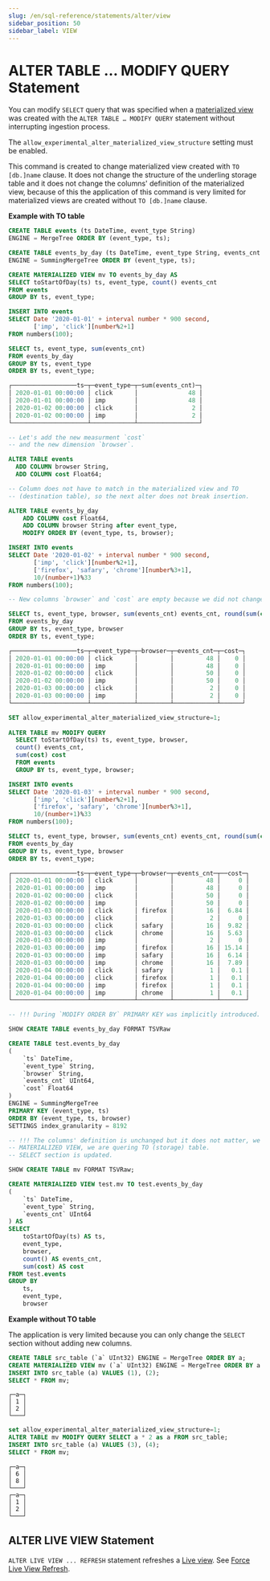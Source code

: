 ```yaml
---
slug: /en/sql-reference/statements/alter/view
sidebar_position: 50
sidebar_label: VIEW
---
```


# ALTER TABLE … MODIFY QUERY Statement

You can modify `SELECT` query that was specified when a [materialized view](../create/view.md#materialized) was created with the `ALTER TABLE … MODIFY QUERY` statement without interrupting ingestion process. 

The `allow_experimental_alter_materialized_view_structure` setting must be enabled. 

This command is created to change materialized view created with `TO [db.]name` clause. It does not change the structure of the underling storage table and it does not change the columns' definition of the materialized view, because of this the application of this command is very limited for materialized views are created without `TO [db.]name` clause.

**Example with TO table**

```sql
CREATE TABLE events (ts DateTime, event_type String) 
ENGINE = MergeTree ORDER BY (event_type, ts);

CREATE TABLE events_by_day (ts DateTime, event_type String, events_cnt UInt64) 
ENGINE = SummingMergeTree ORDER BY (event_type, ts);

CREATE MATERIALIZED VIEW mv TO events_by_day AS 
SELECT toStartOfDay(ts) ts, event_type, count() events_cnt
FROM events
GROUP BY ts, event_type; 

INSERT INTO events 
SELECT Date '2020-01-01' + interval number * 900 second, 
       ['imp', 'click'][number%2+1]
FROM numbers(100);

SELECT ts, event_type, sum(events_cnt)
FROM events_by_day
GROUP BY ts, event_type
ORDER BY ts, event_type;

┌──────────────────ts─┬─event_type─┬─sum(events_cnt)─┐
│ 2020-01-01 00:00:00 │ click      │              48 │
│ 2020-01-01 00:00:00 │ imp        │              48 │
│ 2020-01-02 00:00:00 │ click      │               2 │
│ 2020-01-02 00:00:00 │ imp        │               2 │
└─────────────────────┴────────────┴─────────────────┘

-- Let's add the new measurment `cost` 
-- and the new dimension `browser`.

ALTER TABLE events 
  ADD COLUMN browser String,
  ADD COLUMN cost Float64;

-- Column does not have to match in the materialized view and TO
-- (destination table), so the next alter does not break insertion.

ALTER TABLE events_by_day 
    ADD COLUMN cost Float64,
    ADD COLUMN browser String after event_type,
    MODIFY ORDER BY (event_type, ts, browser);

INSERT INTO events 
SELECT Date '2020-01-02' + interval number * 900 second, 
       ['imp', 'click'][number%2+1],
       ['firefox', 'safary', 'chrome'][number%3+1],
       10/(number+1)%33
FROM numbers(100);

-- New columns `browser` and `cost` are empty because we did not change Materialized View yet.

SELECT ts, event_type, browser, sum(events_cnt) events_cnt, round(sum(cost),2) cost
FROM events_by_day
GROUP BY ts, event_type, browser
ORDER BY ts, event_type;

┌──────────────────ts─┬─event_type─┬─browser─┬─events_cnt─┬─cost─┐
│ 2020-01-01 00:00:00 │ click      │         │         48 │    0 │
│ 2020-01-01 00:00:00 │ imp        │         │         48 │    0 │
│ 2020-01-02 00:00:00 │ click      │         │         50 │    0 │
│ 2020-01-02 00:00:00 │ imp        │         │         50 │    0 │
│ 2020-01-03 00:00:00 │ click      │         │          2 │    0 │
│ 2020-01-03 00:00:00 │ imp        │         │          2 │    0 │
└─────────────────────┴────────────┴─────────┴────────────┴──────┘

SET allow_experimental_alter_materialized_view_structure=1;
  
ALTER TABLE mv MODIFY QUERY 
  SELECT toStartOfDay(ts) ts, event_type, browser,
  count() events_cnt,
  sum(cost) cost
  FROM events
  GROUP BY ts, event_type, browser;

INSERT INTO events 
SELECT Date '2020-01-03' + interval number * 900 second, 
       ['imp', 'click'][number%2+1],
       ['firefox', 'safary', 'chrome'][number%3+1],
       10/(number+1)%33
FROM numbers(100);

SELECT ts, event_type, browser, sum(events_cnt) events_cnt, round(sum(cost),2) cost
FROM events_by_day
GROUP BY ts, event_type, browser
ORDER BY ts, event_type;

┌──────────────────ts─┬─event_type─┬─browser─┬─events_cnt─┬──cost─┐
│ 2020-01-01 00:00:00 │ click      │         │         48 │     0 │
│ 2020-01-01 00:00:00 │ imp        │         │         48 │     0 │
│ 2020-01-02 00:00:00 │ click      │         │         50 │     0 │
│ 2020-01-02 00:00:00 │ imp        │         │         50 │     0 │
│ 2020-01-03 00:00:00 │ click      │ firefox │         16 │  6.84 │
│ 2020-01-03 00:00:00 │ click      │         │          2 │     0 │
│ 2020-01-03 00:00:00 │ click      │ safary  │         16 │  9.82 │
│ 2020-01-03 00:00:00 │ click      │ chrome  │         16 │  5.63 │
│ 2020-01-03 00:00:00 │ imp        │         │          2 │     0 │
│ 2020-01-03 00:00:00 │ imp        │ firefox │         16 │ 15.14 │
│ 2020-01-03 00:00:00 │ imp        │ safary  │         16 │  6.14 │
│ 2020-01-03 00:00:00 │ imp        │ chrome  │         16 │  7.89 │
│ 2020-01-04 00:00:00 │ click      │ safary  │          1 │   0.1 │
│ 2020-01-04 00:00:00 │ click      │ firefox │          1 │   0.1 │
│ 2020-01-04 00:00:00 │ imp        │ firefox │          1 │   0.1 │
│ 2020-01-04 00:00:00 │ imp        │ chrome  │          1 │   0.1 │
└─────────────────────┴────────────┴─────────┴────────────┴───────┘

-- !!! During `MODIFY ORDER BY` PRIMARY KEY was implicitly introduced.

SHOW CREATE TABLE events_by_day FORMAT TSVRaw

CREATE TABLE test.events_by_day
(
    `ts` DateTime,
    `event_type` String,
    `browser` String,
    `events_cnt` UInt64,
    `cost` Float64
)
ENGINE = SummingMergeTree
PRIMARY KEY (event_type, ts)
ORDER BY (event_type, ts, browser)
SETTINGS index_granularity = 8192

-- !!! The columns' definition is unchanged but it does not matter, we are not quering 
-- MATERIALIZED VIEW, we are quering TO (storage) table.
-- SELECT section is updated.

SHOW CREATE TABLE mv FORMAT TSVRaw;

CREATE MATERIALIZED VIEW test.mv TO test.events_by_day
(
    `ts` DateTime,
    `event_type` String,
    `events_cnt` UInt64
) AS
SELECT
    toStartOfDay(ts) AS ts,
    event_type,
    browser,
    count() AS events_cnt,
    sum(cost) AS cost
FROM test.events
GROUP BY
    ts,
    event_type,
    browser
```

**Example without TO table**

The application is very limited because you can only change the `SELECT` section without adding new columns.

```sql
CREATE TABLE src_table (`a` UInt32) ENGINE = MergeTree ORDER BY a;
CREATE MATERIALIZED VIEW mv (`a` UInt32) ENGINE = MergeTree ORDER BY a AS SELECT a FROM src_table; 
INSERT INTO src_table (a) VALUES (1), (2);
SELECT * FROM mv;
```
```text
┌─a─┐
│ 1 │
│ 2 │
└───┘
```
```sql
set allow_experimental_alter_materialized_view_structure=1;
ALTER TABLE mv MODIFY QUERY SELECT a * 2 as a FROM src_table;
INSERT INTO src_table (a) VALUES (3), (4);
SELECT * FROM mv;
```
```text
┌─a─┐
│ 6 │
│ 8 │
└───┘
┌─a─┐
│ 1 │
│ 2 │
└───┘
```

## ALTER LIVE VIEW Statement

`ALTER LIVE VIEW ... REFRESH` statement refreshes a [Live view](../create/view.md#live-view). See [Force Live View Refresh](../create/view.md#live-view-alter-refresh).

